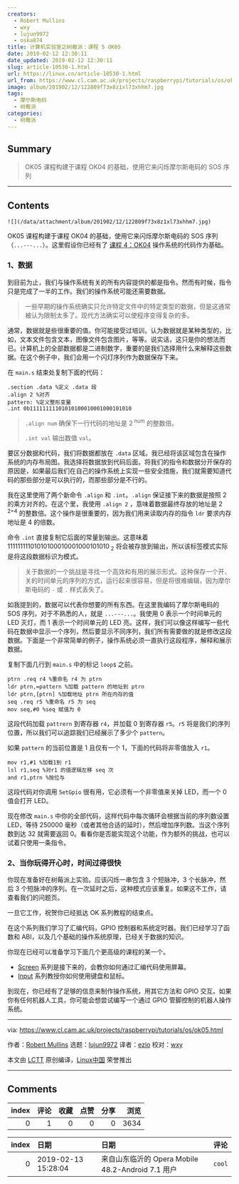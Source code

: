 ```yaml
---
creators:
  - Robert Mullins
  - wxy
  - lujun9972
  - oska874
title: 计算机实验室之树莓派：课程 5 OK05
date: 2019-02-12 12:30:11
date_updated: 2019-02-12 12:30:11
slug: article-10530-1.html
url: https://linux.cn/article-10530-1.html
url_from: https://www.cl.cam.ac.uk/projects/raspberrypi/tutorials/os/ok05.html
image: album/201902/12/122809f73x8z1xl73xhhm7.jpg
tags:
  - 摩尔斯电码
  - 树莓派
categories:
  - 树莓派
---
```


## Summary

> OK05 课程构建于课程 OK04 的基础，使用它来闪烁摩尔斯电码的 SOS 序列

***

<!-- more -->

## Contents

`![](/data/attachment/album/201902/12/122809f73x8z1xl73xhhm7.jpg)`

OK05 课程构建于课程 OK04 的基础，使用它来闪烁摩尔斯电码的 SOS 序列（`...---...`）。这里假设你已经有了 [课程 4：OK04](https://linux.cn/article-10526-1.html) 操作系统的代码作为基础。

### 1、数据

到目前为止，我们与操作系统有关的所有内容提供的都是指令。然而有时候，指令只是完成了一半的工作。我们的操作系统可能还需要数据。

> 
> 一些早期的操作系统确实只允许特定文件中的特定类型的数据，但是这通常被认为限制太多了。现代方法确实可以使程序变得复杂的多。
> 
> 
> 

通常，数据就是些很重要的值。你可能接受过培训，认为数据就是某种类型的，比如，文本文件包含文本，图像文件包含图片，等等。说实话，这只是你的想法而已。计算机上的全部数据都是二进制数字，重要的是我们选择用什么来解释这些数据。在这个例子中，我们会用一个闪灯序列作为数据保存下来。

在 `main.s` 结束处复制下面的代码：

```shell
.section .data %定义 .data 段
.align 2 %对齐
pattern: %定义整形变量
.int 0b11111111101010100010001000101010
```

> 
> `.align num` 确保下一行代码的地址是 2<sup> num</sup> 的整数倍。
> 
> 
> `.int val` 输出数值 `val`。
> 
> 
> 

要区分数据和代码，我们将数据都放在 `.data` 区域。我已经将该区域包含在操作系统的内存布局图。我选择将数据放到代码后面。将我们的指令和数据分开保存的原因是，如果最后我们在自己的操作系统上实现一些安全措施，我们就需要知道代码的那些部分是可以执行的，而那些部分是不行的。

我在这里使用了两个新命令 `.align` 和 `.int`。`.align` 保证接下来的数据是按照 2 的乘方对齐的。在这个里，我使用 `.align 2` ，意味着数据最终存放的地址是 2<sup> 2=4</sup> 的整数倍。这个操作是很重要的，因为我们用来读取内存的指令 `ldr` 要求内存地址是 4 的倍数。

命令 `.int` 直接复制它后面的常量到输出。这意味着 11111111101010100010001000101010<sub> 2</sub> 将会被存放到输出，所以该标签模式实际是将这段数据标识为模式。

> 
> 关于数据的一个挑战是寻找一个高效和有用的展示形式。这种保存一个开、关的时间单元的序列的方式，运行起来很容易，但是将很难编辑，因为摩尔斯电码的 `-` 或 `.` 样式丢失了。
> 
> 
> 

如我提到的，数据可以代表你想要的所有东西。在这里我编码了摩尔斯电码的 SOS 序列，对于不熟悉的人，就是 `...---...`。我使用 0 表示一个时间单元的 LED 灭灯，而 1 表示一个时间单元的 LED 亮。这样，我们可以像这样编写一些代码在数据中显示一个序列，然后要显示不同序列，我们所有需要做的就是修改这段数据。下面是一个非常简单的例子，操作系统必须一直执行这段程序，解释和展示数据。

复制下面几行到 `main.s` 中的标记 `loop$` 之前。

```shell
ptrn .req r4 %重命名 r4 为 ptrn
ldr ptrn,=pattern %加载 pattern 的地址到 ptrn
ldr ptrn,[ptrn] %加载地址 ptrn 所在内存的值
seq .req r5 %重命名 r5 为 seq
mov seq,#0 %seq 赋值为 0
```

这段代码加载 `pattrern` 到寄存器 `r4`，并加载 0 到寄存器 `r5`。`r5` 将是我们的序列位置，所以我们可以追踪我们已经展示了多少个 `pattern`。

如果 `pattern` 的当前位置是 1 且仅有一个 1，下面的代码将非零值放入 `r1`。

```shell
mov r1,#1 %加载1到 r1
lsl r1,seq %对r1 的值逻辑左移 seq 次
and r1,ptrn %按位与
```

这段代码对你调用 `SetGpio` 很有用，它必须有一个非零值来关掉 LED，而一个 0 值会打开 LED。

现在修改 `main.s` 中你的全部代码，这样代码中每次循环会根据当前的序列数设置 LED，等待 250000 毫秒（或者其他合适的延时），然后增加序列数。当这个序列数到达 32 就需要返回 0。看看你是否能实现这个功能，作为额外的挑战，也可以试着只使用一条指令。

### 2、当你玩得开心时，时间过得很快

你现在准备好在树莓派上实验。应该闪烁一串包含 3 个短脉冲，3 个长脉冲，然后 3 个短脉冲的序列。在一次延时之后，这种模式应该重复。如果这不工作，请查看我们的问题页。

一旦它工作，祝贺你已经抵达 OK 系列教程的结束点。

在这个系列我们学习了汇编代码，GPIO 控制器和系统定时器。我们已经学习了函数和 ABI，以及几个基础的操作系统原理，已经关于数据的知识。

你现在已经可以准备学习下面几个更高级的课程的某一个。

* [Screen](https://www.cl.cam.ac.uk/projects/raspberrypi/tutorials/os/screen01.html) 系列是接下来的，会教你如何通过汇编代码使用屏幕。
* [Input](https://www.cl.cam.ac.uk/projects/raspberrypi/tutorials/os/input01.html) 系列教授你如何使用键盘和鼠标。

到现在，你已经有了足够的信息来制作操作系统，用其它方法和 GPIO 交互。如果你有任何机器人工具，你可能会想尝试编写一个通过 GPIO 管脚控制的机器人操作系统。

---

via: <https://www.cl.cam.ac.uk/projects/raspberrypi/tutorials/os/ok05.html>

作者：[Robert Mullins](http://www.cl.cam.ac.uk/%7Erdm34) 选题：[lujun9972](https://github.com/lujun9972) 译者：[ezio](https://github.com/oska874) 校对：[wxy](https://github.com/wxy)

本文由 [LCTT](https://github.com/LCTT/TranslateProject) 原创编译，[Linux中国](https://linux.cn/) 荣誉推出

***

## Comments


|   index |   评论 |   收藏 |   点赞 |   分享 |   浏览 |
|--------:|-------:|-------:|-------:|-------:|-------:|
|       0 |      1 |      0 |      0 |      0 |   3634 |

|   index | 日期                | 日期                                              | 评论   |
|--------:|:--------------------|:--------------------------------------------------|:-------|
|       0 | 2019-02-13 15:28:04 | 来自山东临沂的 Opera Mobile 48.2-Android 7.1 用户 | `cool` |
